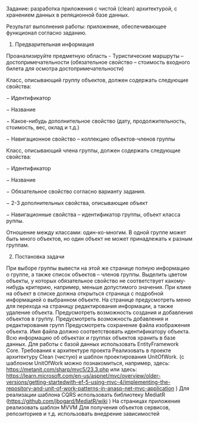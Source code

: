 Задание: разработка приложения с чистой (clean) архитектурой, с хранением данных в реляционной базе данных.

Результат выполнения работы: приложение, обеспечивающее функционал согласно заданию.

1. Предварительная информация

Проанализируйте предметную область - Туристические маршруты – достопримечательности (обязательное
свойство – стоимость входного билета для осмотра достопримечательности)

Класс, описывающий группу объектов, должен содержать следующие свойства:

− Идентификатор

− Название

− Какое-нибудь дополнительное свойство (дату, продолжительность, стоимость, вес, оклад и т.д.)

− Навигационное свойство – коллекцию объектов-членов группы

Класс, описывающий члена группы, должен содержать следующие свойства:

− Идентификатор

− Название

− Обязательное свойство согласно варианту задания.

− 2-3 дополнительных свойства, описывающие объект

− Навигационные свойства – идентификатор группы, объект класса руппы.

Отношение между классами: один-ко-многим. В одной группе может быть много объектов, но один объект не может принадлежать к разным группам.

2. Постановка задачи

При выборе группы вывести на этой же странице полную информацию о группе, а также список объектов – членов группы.
Выделить цветом объекты, у которых обязательное свойство не соответствует какому-нибудь критерию, например, меньше допустимого значения.
При клике на объект в списке должна открыться страница с подробной информацией о выбранном объекте. На странице предусмотреть меню для перехода на страницу редактирования информации, а также удаление объекта.
Предусмотреть возможность создания и добавления объектов в группу.
Предусмотреть возможность добавления и редактирования групп
Предусмотреть сохранение файла изображения объекта. Имя файла должно соответствовать идентификатору объекта.
Всю информацию об объектах и группах объектов хранить в базе данных. Для работы с базой данных использовать EntityFramework Core. Требования к архитектуре проекта
Реализовать в проекте архитектуру Clean (чистую) и шаблон проектирования UnitOfWork. (с шаблоном UnitOfWork можно познакомиться, например, здесь: https://metanit.com/sharp/mvc5/23.3.php или здесь: https://learn.microsoft.com/en-us/aspnet/mvc/overview/older-versions/getting-startedwith-ef-5-using-mvc-4/implementing-the-repository-and-unit-of-work-patterns-in-anasp-net-mvc-application )
Для реализации шаблона CQRS использовать библиотеку MediatR (https://github.com/jbogard/MediatR/wiki )
На страницах приложения реализовать шаблон MVVM
Для получения объектов сервисов, репозиториев и т.д. использовать внедрение зависимостей
